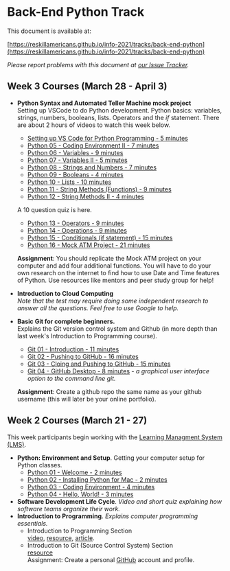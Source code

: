 # Back-End Python Track

This document is available at:

[https://reskillamericans.github.io/info-2021/tracks/back-end-python](https://reskillamericans.github.io/info-2021/tracks/back-end-python)

*Please report problems with this document at
[our Issue Tracker](https://github.com/reskillamericans/info-2021/issues).*

## Week 3 Courses (March 28 - April 3)

- **Python Syntax and Automated Teller Machine mock project**<br>
  Setting up VSCode to do Python development.  Python basics: variables,
  strings, numbers, booleans, lists.  Operators and the *if* statement.  There are about 2 hours of videos to watch this week below.
  - [Setting up VS Code for Python Programming - 5 minutes](https://youtu.be/Evz8V4_u3O8)
  - [Python 05 - Coding Environment II - 7 minutes](https://youtu.be/6SMk6HN_UAE)
  - [Python 06 - Variables - 9 minutes](https://youtu.be/g4vQzISlQ5Y)
  - [Python 07 - Variables II - 5 minutes](https://youtu.be/sFO6uewuVkc)
  - [Python 08 - Strings and Numbers - 7 minutes](https://youtu.be/k9ccRmb2fjk)
  - [Python 09 - Booleans - 4 minutes](https://youtu.be/-nR3mkf-YbQ)
  - [Python 10 - Lists - 10 minutes](https://youtu.be/u1zdaRTjQ1Y)
  - [Python 11 - String Methods (Functions) - 9 minutes](https://youtu.be/WMVQY55WMLM)
  - [Python 12 - String Methods II - 4 minutes](https://youtu.be/pgIPEjI2yMs)

  A 10 question quiz is here.

  - [Python 13 - Operators - 9 minutes](https://youtu.be/DgUsHoIqVks)
  - [Python 14 - Operations - 9 minutes](https://youtu.be/sjSzHOXyNAc)
  - [Python 15 - Conditionals (if statement) - 15 minutes](https://youtu.be/aWqaqpLPFik)
  - [Python 16 - Mock ATM Project - 21 minutes](https://youtu.be/KuZwwbNBhY0)
  
  **Assignment**: You should replicate the Mock ATM project on your computer and add four additional functions.  You will have to do your own research on the internet to find how to use Date and Time features
  of Python.  Use resources like mentors and peer study group for help!

- **Introduction to Cloud Computing**<br>
  *Note that the test may require doing some independent research
  to answer all the questions.  Feel free to use Google to help.*
- **Basic Git for complete beginners.**<br>
  Explains the Git version control system and Github (in more depth
  than last week's Introduction to Programming course).
  - [Git 01 - Introduction - 11 minutes](https://youtu.be/dI_CUlVKrFw)
  - [Git 02 - Pushing to GitHub - 16 minutes](https://youtu.be/0FaJF4t5Kfo)
  - [Git 03 - Cloing and Pushing to GitHub - 15 minutes](https://youtu.be/2chNGl5RGy4)
  - [Git 04 - GitHub Desktop - 8 minutes](https://youtu.be/YUkoy0PlTFQ) - *a graphical user interface option to the command line git.*

  **Assignment**: Create a github repo the same name as your github username (this will later be your online portfolio).

## Week 2 Courses (March 21 - 27)

This week participants begin working with the [Learning Managment System (LMS)](https://reskillamericans.us).

- **Python: Environment and Setup**.  Getting your computer setup for Python classes.
  - [Python 01 - Welcome - 2 minutes](https://youtu.be/_pE-jTcLXgY)
  - [Python 02 - Installing Python for Mac - 2 minutes](https://youtu.be/cMYw423jOO4)
  - [Python 03 - Coding Environment - 4 minutes](https://youtu.be/b6bAtj-Z5K4)
  - [Python 04 - Hello, World! - 3 minutes](https://youtu.be/BeIB2rE5-mo)
- **Software Development Life Cycle**. *Video and short quiz explaining how software teams organize their work.*
- **Introduction to Programming**.  *Explains computer programming essentials.*
  - Introduction to Programming Section<br>
    [video](https://youtu.be/zOjov-2OZ0E), [resource](https://github.com/microsoft/Web-Dev-For-Beginners/tree/main/1-getting-started-lessons/1-intro-to-programming-languages), [article](https://www.freecodecamp.org/news/beginners-roadmap-web-development/).
  - Introduction to Git (Source Control System) Section<br>
    [resource](https://github.com/microsoft/Web-Dev-For-Beginners/tree/main/1-getting-started-lessons/2-github-basics)<br>
  Assignment: Create a personal [GitHub](https://github.com/) account and profile.
